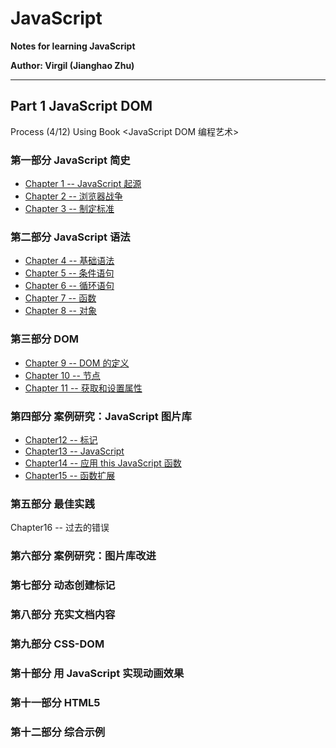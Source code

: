 # JavaScript 
**Notes for learning JavaScript** 

**Author: Virgil (Jianghao Zhu)**  

---

## Part 1 JavaScript DOM 

Process (4/12) Using Book <JavaScript DOM 编程艺术>

### 第一部分 JavaScript 简史

- [Chapter 1 -- JavaScript 起源](JavaScriptDomNotes/Chapter1.md)
- [Chapter 2 -- 浏览器战争](JavaScriptDomNotes/Chapter2.md)
- [Chapter 3 -- 制定标准](JavaScriptDomNotes/Chapter3.md)

### 第二部分 JavaScript 语法

- [Chapter 4 -- 基础语法](JavaScriptDomNotes/Chapter4.md)
- [Chapter 5 -- 条件语句](JavaScriptDomNotes/Chapter5.md)
- [Chapter 6 -- 循环语句](JavaScriptDomNotes/Chapter6.md)
- [Chapter 7 -- 函数](JavaScriptDomNotes/Chapter7.md)
- [Chapter 8 -- 对象](JavaScriptDomNotes/Chapter8.md)

### 第三部分 DOM

- [Chapter 9 -- DOM 的定义](JavaScriptDomNotes/Chapter9.md)
- [Chapter 10 -- 节点](JavaScriptDomNotes/Chapter10.md)
- [Chapter 11 -- 获取和设置属性](JavaScriptDomNotes/Chapter11.md)

### 第四部分 案例研究：JavaScript 图片库

- [Chapter12 -- 标记](JavaScriptDomNotes/Chapter12.md)
- [Chapter13 -- JavaScript](JavaScriptDomNotes/Chapter13.md)
- [Chapter14 -- 应用 this JavaScript 函数](JavaScriptDomNotes/Chapter14.md)
- [Chapter15 -- 函数扩展](JavaScriptDomNotes/Chapter15.md)

### 第五部分 最佳实践

Chapter16 -- 过去的错误

### 第六部分 案例研究：图片库改进

### 第七部分 动态创建标记

### 第八部分 充实文档内容

### 第九部分 CSS-DOM

### 第十部分 用 JavaScript 实现动画效果

### 第十一部分 HTML5

### 第十二部分 综合示例 

